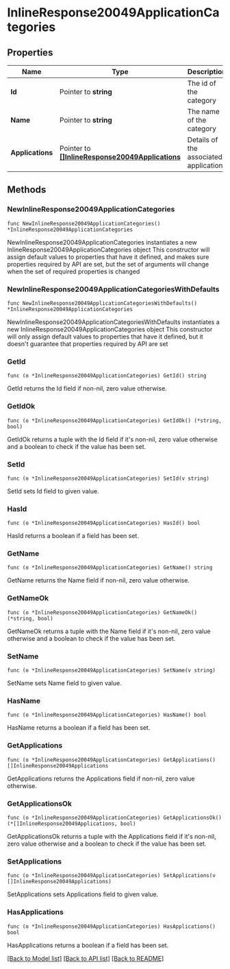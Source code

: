 # InlineResponse20049ApplicationCategories

## Properties

Name | Type | Description | Notes
------------ | ------------- | ------------- | -------------
**Id** | Pointer to **string** | The id of the category | [optional] 
**Name** | Pointer to **string** | The name of the category | [optional] 
**Applications** | Pointer to [**[]InlineResponse20049Applications**](InlineResponse20049Applications.md) | Details of the associated applications | [optional] 

## Methods

### NewInlineResponse20049ApplicationCategories

`func NewInlineResponse20049ApplicationCategories() *InlineResponse20049ApplicationCategories`

NewInlineResponse20049ApplicationCategories instantiates a new InlineResponse20049ApplicationCategories object
This constructor will assign default values to properties that have it defined,
and makes sure properties required by API are set, but the set of arguments
will change when the set of required properties is changed

### NewInlineResponse20049ApplicationCategoriesWithDefaults

`func NewInlineResponse20049ApplicationCategoriesWithDefaults() *InlineResponse20049ApplicationCategories`

NewInlineResponse20049ApplicationCategoriesWithDefaults instantiates a new InlineResponse20049ApplicationCategories object
This constructor will only assign default values to properties that have it defined,
but it doesn't guarantee that properties required by API are set

### GetId

`func (o *InlineResponse20049ApplicationCategories) GetId() string`

GetId returns the Id field if non-nil, zero value otherwise.

### GetIdOk

`func (o *InlineResponse20049ApplicationCategories) GetIdOk() (*string, bool)`

GetIdOk returns a tuple with the Id field if it's non-nil, zero value otherwise
and a boolean to check if the value has been set.

### SetId

`func (o *InlineResponse20049ApplicationCategories) SetId(v string)`

SetId sets Id field to given value.

### HasId

`func (o *InlineResponse20049ApplicationCategories) HasId() bool`

HasId returns a boolean if a field has been set.

### GetName

`func (o *InlineResponse20049ApplicationCategories) GetName() string`

GetName returns the Name field if non-nil, zero value otherwise.

### GetNameOk

`func (o *InlineResponse20049ApplicationCategories) GetNameOk() (*string, bool)`

GetNameOk returns a tuple with the Name field if it's non-nil, zero value otherwise
and a boolean to check if the value has been set.

### SetName

`func (o *InlineResponse20049ApplicationCategories) SetName(v string)`

SetName sets Name field to given value.

### HasName

`func (o *InlineResponse20049ApplicationCategories) HasName() bool`

HasName returns a boolean if a field has been set.

### GetApplications

`func (o *InlineResponse20049ApplicationCategories) GetApplications() []InlineResponse20049Applications`

GetApplications returns the Applications field if non-nil, zero value otherwise.

### GetApplicationsOk

`func (o *InlineResponse20049ApplicationCategories) GetApplicationsOk() (*[]InlineResponse20049Applications, bool)`

GetApplicationsOk returns a tuple with the Applications field if it's non-nil, zero value otherwise
and a boolean to check if the value has been set.

### SetApplications

`func (o *InlineResponse20049ApplicationCategories) SetApplications(v []InlineResponse20049Applications)`

SetApplications sets Applications field to given value.

### HasApplications

`func (o *InlineResponse20049ApplicationCategories) HasApplications() bool`

HasApplications returns a boolean if a field has been set.


[[Back to Model list]](../README.md#documentation-for-models) [[Back to API list]](../README.md#documentation-for-api-endpoints) [[Back to README]](../README.md)


